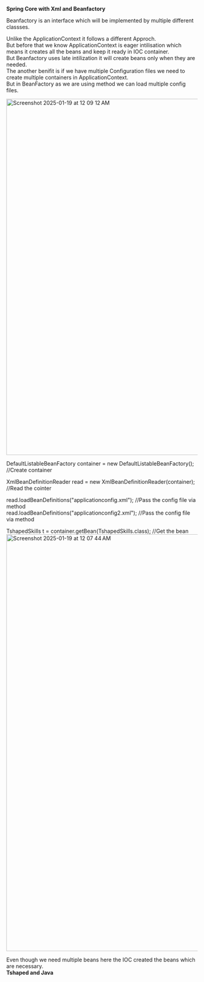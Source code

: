 **Spring Core with Xml and Beanfactory**

Beanfactory is an interface which will be implemented by multiple different classses.<br>

Unlike the ApplicationContext it follows a different Approch.<br>
But before that we know ApplicationContext is eager intilisation which means it creates all the beans and keep it ready in IOC container.<br>
But Beanfactory uses late intilization it will create beans only when they are needed.<br>
The another benifit is if we have multiple Configuration files we need to create multiple containers in ApplicationContext.<br>
But in BeanFactory as we are using method we can load multiple config files.<br>

<img width="939" alt="Screenshot 2025-01-19 at 12 09 12 AM" src="https://github.com/user-attachments/assets/a2675cdf-baf7-471b-b5ec-94759b0aa120" /> <br>

DefaultListableBeanFactory container = new DefaultListableBeanFactory(); //Create container <br>
		
XmlBeanDefinitionReader read = new XmlBeanDefinitionReader(container); //Read the cointer <br>
		
read.loadBeanDefinitions("applicationconfig.xml"); //Pass the config file via method <br>
read.loadBeanDefinitions("applicationconfig2.xml"); //Pass the config file via method <br>
		
TshapedSkills t = container.getBean(TshapedSkills.class); //Get the bean <br>
<img width="1099" alt="Screenshot 2025-01-19 at 12 07 44 AM" src="https://github.com/user-attachments/assets/a238202c-398e-4a77-8544-8c64e1e02af0" /> <br>

Even though we need multiple beans here the IOC created the beans which are necessary. <br>
**Tshaped and Java**
